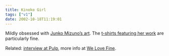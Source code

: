 ```yaml
---
title: Kinoko Girl
tags: ["v1"]
date: 2002-10-18T11:19:01
---
```


Mildly obsessed with [Junko Mizuno&#8217;s art][1]. The [t-shirts featuring her work][2] are particularly fine.

Related: [interview at Pulp][3], more info at [We Love Fine][4].

[1]: http://www.mizuno-junko.com/ "Mizuno Junko Official Website"
[2]: http://www.welovefine.com/fine/shop/html/shoppingjk.html "Mighty Fine Shopping: Junko Mizuno t-shirts (warning - background music!)"
[3]: http://www.pulp-mag.com/archives/5.06/feature_mizuno_01.shtml "Pulp Magazine: 'til her debut as a manga artist"
[4]: http://www.welovefine.com/junko/ "Junko Mizuno at We Love Fine"
